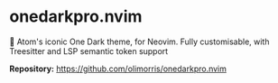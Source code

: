 # onedarkpro.nvim

🎨 Atom's iconic One Dark theme, for Neovim. Fully customisable, with Treesitter and LSP semantic token support

**Repository:** <https://github.com/olimorris/onedarkpro.nvim>

<!-- vim: set ft=markdown: -->